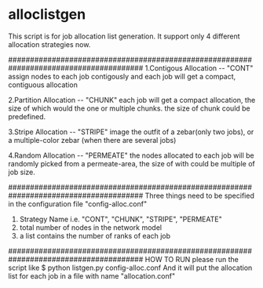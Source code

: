 # alloclistgen

This script is for job allocation list generation. It support only 4 different allocation strategies now.

#######################################################################################
1.Contigous Allocation -- "CONT"
assign nodes to each job contigously and each job will get a compact, contiguous allocation

2.Partition Allocation -- "CHUNK"
each job will get a compact allocation, the size of which would the one or multiple chunks.
the size of chunk could be predefined.

3.Stripe Allocation -- "STRIPE"
image the outfit of a zebar(only two jobs), or a multiple-color zebar (when there are several jobs) 

4.Random Allocation -- "PERMEATE"
the nodes allocated to each job will be randomly picked from a permeate-area, the size of with could be multiple of job size.


#######################################################################################
Three things need to be specified in the configuration file "config-alloc.conf"
1. Strategy Name i.e. "CONT", "CHUNK", "STRIPE", "PERMEATE"
2. total number of nodes in the network model
3. a list contains the number of ranks of each job


#######################################################################################
HOW TO RUN
please run the script like
$ python listgen.py config-alloc.conf
And it will put the allocation list for each job in a file with name "allocation.conf"

